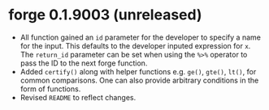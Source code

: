 # forge 0.1.9003 (unreleased)

- All function gained an `id` parameter for the developer to specify a name for the input. This defaults to the developer inputed expression for `x`. The `return_id` parameter can be set when using the `%>%` operator to pass the ID to the next forge function.
- Added `certify()` along with helper functions e.g. `ge()`, `gte()`, `lt()`, for common comparisons. One can also provide arbitrary conditions in the form of functions.
- Revised `README` to reflect changes.
